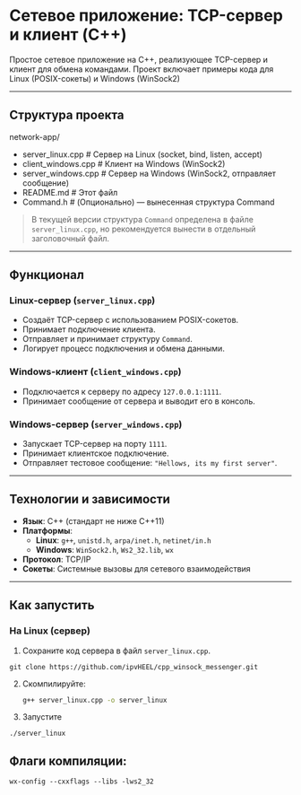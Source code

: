 #  Сетевое приложение: TCP-сервер и клиент (C++)

Простое сетевое приложение на C++, реализующее TCP-сервер и клиент для обмена командами. Проект включает примеры кода для Linux (POSIX-сокеты) и Windows (WinSock2)

---
##  Структура проекта
network-app/
- server_linux.cpp        # Сервер на Linux (socket, bind, listen, accept)
- client_windows.cpp      # Клиент на Windows (WinSock2)
- server_windows.cpp      # Сервер на Windows (WinSock2, отправляет сообщение)
- README.md               # Этот файл
- Command.h               # (Опционально) — вынесенная структура Command

>  В текущей версии структура `Command` определена в файле `server_linux.cpp`, но рекомендуется вынести в отдельный заголовочный файл.
---

##  Функционал

###  Linux-сервер (`server_linux.cpp`)
- Создаёт TCP-сервер с использованием POSIX-сокетов.
- Принимает подключение клиента.
- Отправляет и принимает структуру `Command`.
- Логирует процесс подключения и обмена данными.

###  Windows-клиент (`client_windows.cpp`)
- Подключается к серверу по адресу `127.0.0.1:1111`.
- Принимает сообщение от сервера и выводит его в консоль.

### Windows-сервер (`server_windows.cpp`)
- Запускает TCP-сервер на порту `1111`.
- Принимает клиентское подключение.
- Отправляет тестовое сообщение: `"Hellows, its my first server"`.

---

##  Технологии и зависимости

- **Язык**: C++ (стандарт не ниже C++11)
- **Платформы**:
  - **Linux**: `g++`, `unistd.h`, `arpa/inet.h`, `netinet/in.h`
  - **Windows**: `WinSock2.h`, `Ws2_32.lib`, `wx`
- **Протокол**: TCP/IP
- **Сокеты**: Системные вызовы для сетевого взаимодействия

---

##  Как запустить

###  На Linux (сервер)

1. Сохраните код сервера в файл `server_linux.cpp`.
```
git clone https://github.com/ipvHEEL/cpp_winsock_messenger.git
```    
2. Скомпилируйте:
   ```bash
   g++ server_linux.cpp -o server_linux
   ```
3. Запустите
```
./server_linux
```
##  Флаги компиляции:

`wx-config --cxxflags --libs -lws2_32`

